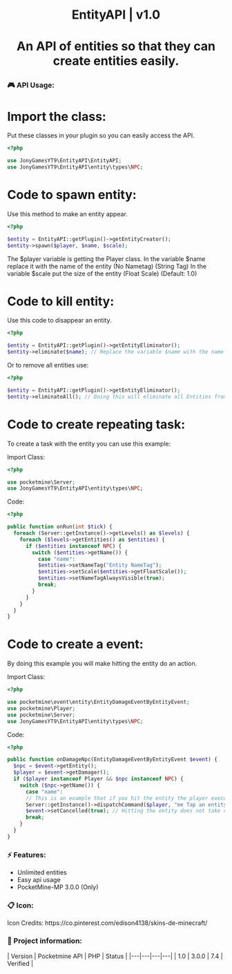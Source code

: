 <div align="center">
<h1>EntityAPI | v1.0<h1>
<p>An API of entities so that they can create entities easily.</p>
</div>

<h3>🎮 API Usage:</h3>
<h1>Import the class:</h1>
Put these classes in your plugin so you can easily access the API.

```php 
<?php 

use JonyGamesYT9\EntityAPI\EntityAPI;
use JonyGamesYT9\EntityAPI\entity\types\NPC;
```

<h1>Code to spawn entity:</h1>
Use this method to make an entity appear.

```php 
<?php 

$entity = EntityAPI::getPlugin()->getEntityCreator();
$entity->spawn($player, $name, $scale);
```

The $player variable is getting the Player class.
In the variable $name replace it with the name of the entity (No Nametag) (String Tag)
In the variable $scale put the size of the entity (Float Scale) (Default: 1.0)

<h1>Code to kill entity:</h1>
Use this code to disappear an entity.

```php 
<?php 

$entity = EntityAPI::getPlugin()->getEntityEliminator();
$entity->eliminate($name); // Replace the variable $name with the name of the entity.
```

Or to remove all entities use:

```php 
<?php 

$entity = EntityAPI::getPlugin()->getEntityEliminator();
$entity->eliminateAll(); // Doing this will eliminate all Entities from all worlds.
```

<h1>Code to create repeating task:</h1>
To create a task with the entity you can use this example:

Import Class:

```php 
<?php

use pocketmine\Server;
use JonyGamesYT9\EntityAPI\entity\types\NPC;
```

Code:

```php 
<?php 

public function onRun(int $tick) {
  foreach (Server::getInstance()->getLevels() as $levels) {
    foreach ($levels->getEntities() as $entities) {
      if ($entities instanceof NPC) {
        switch ($entities->getName()) {
          case "name":
          $entities->setNameTag("Entity NameTag");
          $entities->setScale($entities->getFloatScale());
          $entities->setNameTagAlwaysVisible(true);
          break;
        }
      }
    }
  }
}
```

<h1>Code to create a event:</h1>
By doing this example you will make hitting the entity do an action.

Import Class:

```php 
<?php 

use pocketmine\event\entity\EntityDamageEventByEntityEvent;
use pocketmine\Player;
use pocketmine\Server;
use JonyGamesYT9\EntityAPI\entity\types\NPC;
```

Code:

```php 
<?php 

public function onDamageNpc(EntityDamageEventByEntityEvent $event) {
  $npc = $event->getEntity();
  $player = $event->getDamager();
  if ($player instanceof Player && $npc instanceof NPC) {
    switch ($npc->getName()) {
      case "name":
      // This is an example that if you hit the entity the player executes the command /me
      Server::getInstance()->dispatchCommand($player, "me Tap an entity with the JonyGamesYT9 API :D");
      $event->setCancelled(true); // Hitting the entity does not take damage
      break;
    }
  }
}
```

<h3>⚡ Features:</h3>
<ul>
<li>Unlimited entities</li>
<li>Easy api usage</li>
<li>PocketMine-MP 3.0.0 (Only)</li>
</ul>

<h3>📋 Icon:</h3>
<p>Icon Credits: https://co.pinterest.com/edison4138/skins-de-minecraft/</p>

<h3>📖 Project information:</h3>
| Version | Pocketmine API | PHP | Status |
|---|---|---|---|
| 1.0 | 3.0.0 | 7.4 | Verified |
